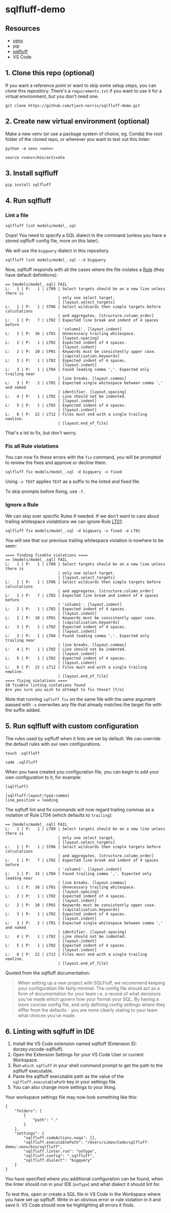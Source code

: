 # sqlfluff-demo

## Resources
- [venv](https://docs.python.org/3/library/venv.html)
- pip
- [sqlfluff](https://docs.sqlfluff.com/en/stable/gettingstarted.html)
- VS Code

## 1. Clone this repo (optional)

If you want a reference point or want to skip some setup steps, you can clone this repository. There's a `requirements.txt` if you want to use it for a virtual environment, but you don't need one.

```
git clone https://github.com/tjack-norris/sqlfluff-demo.git
```

## 2. Create new virtual environment (optional)

Make a new venv (or use a package system of choice, eg. Conda) the root folder of the cloned repo, or wherever you want to test out this linter:

```
python -m venv <venv>

source <venv>/bin/activate
```

## 3. Install sqlfluff

```
pip install sqlfluff
```

## 4. Run sqlfluff

### Lint a file
```
sqlfluff lint models/model_.sql
```
Oops! You need to specify a SQL dialect in the command (unless you have a stored sqlfluff config file, more on this later).

We will use the `bigquery` dialect in this repository.

```
sqlfluff lint models/model_.sql --d bigquery
```
Now, sqlfluff responds with all the cases where the file violates a [Rule](https://docs.sqlfluff.com/en/stable/rules.html) (they have default definitions):
```
== [models/model_.sql] FAIL
L:   1 | P:   1 | LT09 | Select targets should be on a new line unless there is
                       | only one select target.
                       | [layout.select_targets]
L:   1 | P:   1 | ST06 | Select wildcards then simple targets before calculations
                       | and aggregates. [structure.column_order]
L:   1 | P:   7 | LT02 | Expected line break and indent of 4 spaces before
                       | 'column1'. [layout.indent]
L:   1 | P:  16 | LT01 | Unnecessary trailing whitespace.
                       | [layout.spacing]
L:   2 | P:   1 | LT02 | Expected indent of 4 spaces.
                       | [layout.indent]
L:   2 | P:  10 | CP01 | Keywords must be consistently upper case.
                       | [capitalisation.keywords]
L:   3 | P:   1 | LT02 | Expected indent of 4 spaces.
                       | [layout.indent]
L:   3 | P:   1 | LT04 | Found leading comma ','. Expected only trailing near
                       | line breaks. [layout.commas]
L:   3 | P:   2 | LT01 | Expected single whitespace between comma ',' and naked
                       | identifier. [layout.spacing]
L:   4 | P:   1 | LT02 | Line should not be indented.
                       | [layout.indent]
L:   5 | P:   1 | LT02 | Expected indent of 4 spaces.
                       | [layout.indent]
L:   6 | P:  22 | LT12 | Files must end with a single trailing newline.
                       | [layout.end_of_file]
```

That's a lot to fix, but don't worry.

### Fix all Rule violations

You can now fix these errors with the `fix` command, you will be prompted to review the fixes and approve or decline them.
```
sqlfluff fix models/model_.sql -d bigquery -x fixed
```
Using `-x TEXT` applies `TEXT` as a suffix to the linted and fixed file.

To skip prompts before fixing, use `-f`.

### Ignore a Rule

We can skip over specific Rules if needed. If we don't want to care about trailing whitespace violabtions we can ignore Rule [LT01](https://docs.sqlfluff.com/en/stable/rules.html#rule-LT01):
```
sqlfluff fix models/model_.sql -d bigquery -x fixed -e LT01
```
You will see that our previous trailing whitespace violation is nowhere to be seen:
```
==== finding fixable violations ====
== [models/model_.sql] FAIL
L:   1 | P:   1 | LT09 | Select targets should be on a new line unless there is
                       | only one select target.
                       | [layout.select_targets]
L:   1 | P:   1 | ST06 | Select wildcards then simple targets before calculations
                       | and aggregates. [structure.column_order]
L:   1 | P:   7 | LT02 | Expected line break and indent of 4 spaces before
                       | 'column1'. [layout.indent]
L:   2 | P:   1 | LT02 | Expected indent of 4 spaces.
                       | [layout.indent]
L:   2 | P:  10 | CP01 | Keywords must be consistently upper case.
                       | [capitalisation.keywords]
L:   3 | P:   1 | LT02 | Expected indent of 4 spaces.
                       | [layout.indent]
L:   3 | P:   1 | LT04 | Found leading comma ','. Expected only trailing near
                       | line breaks. [layout.commas]
L:   4 | P:   1 | LT02 | Line should not be indented.
                       | [layout.indent]
L:   5 | P:   1 | LT02 | Expected indent of 4 spaces.
                       | [layout.indent]
L:   6 | P:  22 | LT12 | Files must end with a single trailing newline.
                       | [layout.end_of_file]
==== fixing violations ====
10 fixable linting violations found
Are you sure you wish to attempt to fix these? [Y/n]
```

Note that running `sqfluff fix` on the same file with the same argument passed with `-x` overwrites any file that already matches the target file with the suffix added.

## 5. Run sqlfluff with custom configuration

The rules used by sqlfluff when it lints are set by default. We can override the default rules with our own configurations.

```
touch .sqlfluff

code .sqlfluff
```

When you have created you configuration file, you can begin to add your own configuration to it, for example:

```
[sqlfluff]

[sqlfluff:layout:type:comma]
line_position = leading
```

The sqfluff lint and fix commands will now regard trailing commas as a violation of Rule LT04 (which defaults to `trailing`):
```
== [models/model_.sql] FAIL
L:   1 | P:   1 | LT09 | Select targets should be on a new line unless there is
                       | only one select target.
                       | [layout.select_targets]
L:   1 | P:   1 | ST06 | Select wildcards then simple targets before calculations
                       | and aggregates. [structure.column_order]
L:   1 | P:   7 | LT02 | Expected line break and indent of 4 spaces before
                       | 'column1'. [layout.indent]
L:   1 | P:  15 | LT04 | Found trailing comma ','. Expected only leading near
                       | line breaks. [layout.commas]
L:   1 | P:  16 | LT01 | Unnecessary trailing whitespace.
                       | [layout.spacing]
L:   2 | P:   1 | LT02 | Expected indent of 4 spaces.
                       | [layout.indent]
L:   2 | P:  10 | CP01 | Keywords must be consistently upper case.
                       | [capitalisation.keywords]
L:   3 | P:   1 | LT02 | Expected indent of 4 spaces.
                       | [layout.indent]
L:   3 | P:   2 | LT01 | Expected single whitespace between comma ',' and naked
                       | identifier. [layout.spacing]
L:   4 | P:   1 | LT02 | Line should not be indented.
                       | [layout.indent]
L:   5 | P:   1 | LT02 | Expected indent of 4 spaces.
                       | [layout.indent]
L:   6 | P:  22 | LT12 | Files must end with a single trailing newline.
                       | [layout.end_of_file]
```

Quoted from the sqlfluff documentation:
>When setting up a new project with SQLFluff, we recommend keeping your configuration file fairly minimal. The config file should act as a form of documentation for your team i.e. a record of what decisions you’ve made which govern how your format your SQL. By having a more concise config file, and only defining config settings where they differ from the defaults - you are more clearly stating to your team what choices you’ve made.

## 6. Linting with sqlfuff in IDE

1. Install the VS Code extension named sqlfluff (Extension ID: dorzey.vscode-sqlfluff).
2. Open the Extension Settings for your VS Code User or current Workspace.
3. Run `which sqfluff` in your shell command prompt to get the path to the sqlfluff executable.
4. Paste the sqlfluff executable path as the value of the `sqlfluff.executablePath` key in your settings file.
5. You can also change more settings to your liking.

Your workspace settings file may now look something like this:
```
{
	"folders": [
		{
			"path": "."
		}
	],
	"settings": {
		"sqlfluff.codeActions.noqa": [],
		"sqlfluff.executablePath": "/Users/simon/Code/sqlfluff-demo/.venv/bin/sqlfluff",
		"sqlfluff.linter.run": "onType",
		"sqlfluff.config": ".sqlfluff",
		"sqlfluff.dialect": "bigquery"
	}
}
```

You have specified where you additional configuration can be found, when the linter should run in your IDE (`onType`) and what dialect it should lint for.

To test this, open or create a SQL file in VS Code in the Workspace where you have set up sqlfluff. Write in an obvious error or rule violation in it and save it. VS Code should now be highlighting all errors it finds.
